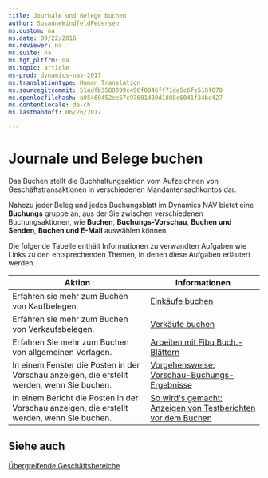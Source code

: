 ```yaml
---
title: Journale und Belege buchen
author: SusanneWindfeldPedersen
ms.custom: na
ms.date: 09/22/2016
ms.reviewer: na
ms.suite: na
ms.tgt_pltfrm: na
ms.topic: article
ms-prod: dynamics-nav-2017
ms.translationtype: Human Translation
ms.sourcegitcommit: 51adfb3588099c496f0946ff71da5c6fe518f070
ms.openlocfilehash: a05460452ee67c97601480d1888c6041f34be427
ms.contentlocale: de-ch
ms.lasthandoff: 06/26/2017

---
```

    
# <a name="post-documents-and-journals"></a>Journale und Belege buchen
Das Buchen stellt die Buchhaltungsaktion vom Aufzeichnen von Geschäftstransaktionen in verschiedenen Mandantensachkontos dar.

Nahezu jeder Beleg und jedes Buchungsblatt im Dynamics NAV bietet eine **Buchungs** gruppe an, aus der Sie zwischen verschiedenen Buchungsaktionen, wie **Buchen**, **Buchungs-Vorschau**, **Buchen und Senden**, **Buchen und E-Mail** auswählen können.

Die folgende Tabelle enthält Informationen zu verwandten Aufgaben wie Links zu den entsprechenden Themen, in denen diese Aufgaben erläutert werden.

|Aktion   |Informationen   |
|-----|------| 
|Erfahren sie mehr zum Buchen von Kaufbelegen.|[Einkäufe buchen](ui-post-purchases.md)| 
|Erfahren sie mehr zum Buchen von Verkaufsbelegen.|[Verkäufe buchen](ui-post-sales.md)|
|Erfahren Sie mehr zum Buchen von allgemeinen Vorlagen.|[Arbeiten mit Fibu Buch.-Blättern](ui-work-general-journals.md)|
|In einem Fenster die Posten in der Vorschau anzeigen, die erstellt werden, wenn Sie buchen.|[Vorgehensweise: Vorschau-Buchungs-Ergebnisse](ui-how-preview-post-results.md)|
|In einem Bericht die Posten in der Vorschau anzeigen, die erstellt werden, wenn Sie buchen.|[So wird's gemacht: Anzeigen von Testberichten vor dem Buchen](ui-how-view-test-reports-posting.md)|

## <a name="see-also"></a>Siehe auch
[Übergreifende Geschäftsbereiche](ui-across-business-areas.md)

